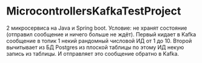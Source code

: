 # MicrocontrollersKafkaTestProject

2 микросервиса на Java и Spring boot.
Условие: не хранят состояние (отправил сообщение и ничего больше не ждёт).
Первый кидает в Kafka сообщение в топик 1 некий рандомный числовой ИД от 1 до 10.
Второй вычитывает из БД Postgres из плоской таблицы по этому ИД некую запись из таблицы. И отправляет это сообщение обратно в Kafka.
